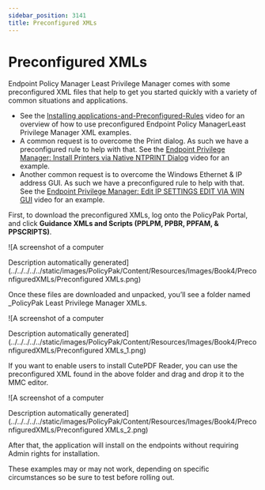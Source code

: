 ```yaml
---
sidebar_position: 3141
title: Preconfigured XMLs
---
```


# Preconfigured XMLs

Endpoint Policy Manager Least Privilege Manager comes with some preconfigured XML files that help to get you started quickly with a variety of common situations and applications.

* See the [Installing applications-and-Preconfigured-Rules](../Video/LeastPrivilege/InstallApplications "Installing applications-and-Preconfigured-Rules") video for an overview of how to use preconfigured Endpoint Policy ManagerLeast Privilege Manager XML examples.
* A common request is to overcome the Print dialog. As such we have a preconfigured rule to help with that. See the [Endpoint Privilege Manager: Install Printers via Native NTPRINT Dialog](../Video/LeastPrivilege/NTPrintDialog "Endpoint Privilege Manager: Install Printers via Native NTPRINT Dialog") video for an example.
* Another common request is to overcome the Windows Ethernet & IP address GUI. As such we have a preconfigured rule to help with that. See the [Endpoint Privilege Manager: Edit IP SETTINGS EDIT VIA WIN GUI](../Video/LeastPrivilege/WinGUI "Endpoint Privilege Manager: Edit IP SETTINGS EDIT VIA WIN GUI") video for an example.

First, to download the preconfigured XMLs, log onto the PolicyPak Portal, and click **Guidance XMLs and Scripts (PPLPM, PPBR, PPFAM, & PPSCRIPTS)**.

![A screenshot of a computer

Description automatically generated](../../../../../static/images/PolicyPak/Content/Resources/Images/Book4/PreconfiguredXMLs/Preconfigured XMLs.png)

Once these files are downloaded and unpacked, you’ll see a folder named \_PolicyPak Least Privilege Manager XMLs.

![A screenshot of a computer

Description automatically generated](../../../../../static/images/PolicyPak/Content/Resources/Images/Book4/PreconfiguredXMLs/Preconfigured XMLs_1.png)

If you want to enable users to install CutePDF Reader, you can use the preconfigured XML found in the above folder and drag and drop it to the MMC editor.

![A screenshot of a computer

Description automatically generated](../../../../../static/images/PolicyPak/Content/Resources/Images/Book4/PreconfiguredXMLs/Preconfigured XMLs_2.png)

After that, the application will install on the endpoints without requiring Admin rights for installation.

These examples may or may not work, depending on specific circumstances so be sure to test before rolling out.